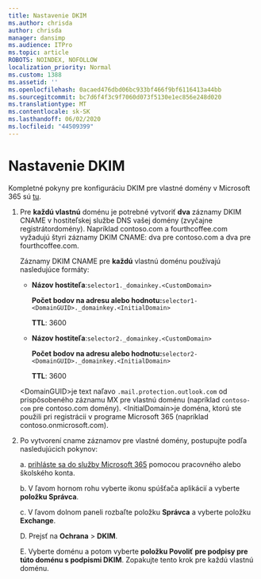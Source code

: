 ```yaml
---
title: Nastavenie DKIM
ms.author: chrisda
author: chrisda
manager: dansimp
ms.audience: ITPro
ms.topic: article
ROBOTS: NOINDEX, NOFOLLOW
localization_priority: Normal
ms.custom: 1388
ms.assetid: ''
ms.openlocfilehash: 0acaed476dbd06bc933bf466f9bf6116413a44bb
ms.sourcegitcommit: bc7d6f4f3c9f7060d073f5130e1ec856e248d020
ms.translationtype: MT
ms.contentlocale: sk-SK
ms.lasthandoff: 06/02/2020
ms.locfileid: "44509399"
---
```

# <a name="setup-dkim"></a>Nastavenie DKIM

Kompletné pokyny pre konfiguráciu DKIM pre vlastné domény v Microsoft 365 sú [tu](https://docs.microsoft.com/microsoft-365/security/office-365-security/use-dkim-to-validate-outbound-email#steps-you-need-to-do-to-manually-set-up-dkim).

1. Pre **každú vlastnú** doménu je potrebné vytvoriť **dva** záznamy DKIM CNAME v hostiteľskej službe DNS vašej domény (zvyčajne registrátordomény). Napríklad contoso.com a fourthcoffee.com vyžadujú štyri záznamy DKIM CNAME: dva pre contoso.com a dva pre fourthcoffee.com.

   Záznamy DKIM CNAME pre **každú** vlastnú doménu používajú nasledujúce formáty:

   - **Názov hostiteľa**:`selector1._domainkey.<CustomDomain>`

     **Počet bodov na adresu alebo hodnotu:**`selector1-<DomainGUID>._domainkey.<InitialDomain>`

     **TTL**: 3600

   - **Názov hostiteľa**:`selector2._domainkey.<CustomDomain>`

     **Počet bodov na adresu alebo hodnotu:**`selector2-<DomainGUID>._domainkey.<InitialDomain>`

     **TTL**: 3600

   \<DomainGUID\>je text naľavo `.mail.protection.outlook.com` od prispôsobeného záznamu MX pre vlastnú doménu (napríklad `contoso-com` pre contoso.com domény). \<InitialDomain\>je doména, ktorú ste použili pri registrácii v programe Microsoft 365 (napríklad contoso.onmicrosoft.com).

2. Po vytvorení cname záznamov pre vlastné domény, postupujte podľa nasledujúcich pokynov:

   a. [prihláste sa do služby Microsoft 365](https://support.office.microsoft.com/article/e9eb7d51-5430-4929-91ab-6157c5a050b4) pomocou pracovného alebo školského konta.

   b. V ľavom hornom rohu vyberte ikonu spúšťača aplikácií a vyberte **položku Správca**.

   c. V ľavom dolnom paneli rozbaľte položku **Správca** a vyberte položku **Exchange**.

   D. Prejsť na **Ochrana**  >  **DKIM**.

   E. Vyberte doménu a potom vyberte **položku Povoliť** **pre podpisy pre túto doménu s podpismi DKIM**. Zopakujte tento krok pre každú vlastnú doménu.
